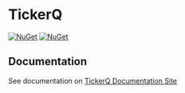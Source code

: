 TickerQ
=======

[![NuGet](https://img.shields.io/nuget/dt/TickerQ.svg)](https://www.nuget.org/packages/TickerQ) 
[![NuGet](https://img.shields.io/nuget/vpre/TickerQ.svg)](https://www.nuget.org/packages/TickerQ)


## Documentation

See documentation on [TickerQ Documentation Site](https://tickerq.arcenox.com)
